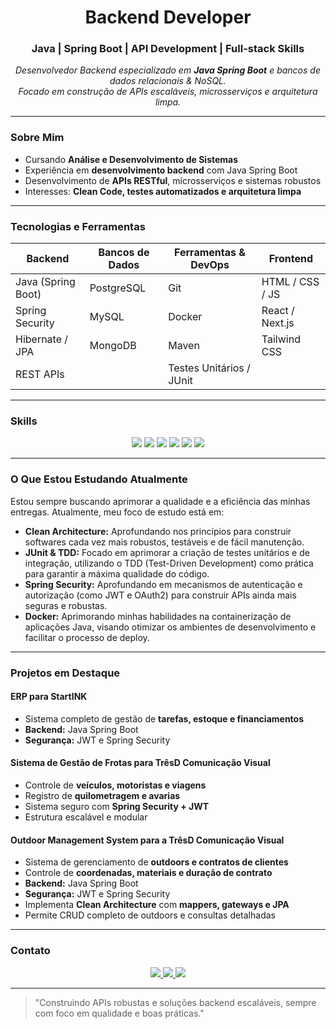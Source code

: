 <div align="center">
  <h1>Backend Developer</h1>
  <h3>Java | Spring Boot | API Development | Full-stack Skills</h3>
</div>

<p align="center">
  <em>Desenvolvedor Backend especializado em <strong>Java Spring Boot</strong> e bancos de dados relacionais & NoSQL.<br>
  Focado em construção de APIs escaláveis, microsserviços e arquitetura limpa.</em>
</p>

---

### Sobre Mim

- Cursando **Análise e Desenvolvimento de Sistemas**  
- Experiência em **desenvolvimento backend** com Java Spring Boot  
- Desenvolvimento de **APIs RESTful**, microsserviços e sistemas robustos  
- Interesses: **Clean Code, testes automatizados e arquitetura limpa**

---

### Tecnologias e Ferramentas

| Backend             | Bancos de Dados | Ferramentas & DevOps      | Frontend          |
| ------------------- | --------------- | ------------------------- | ----------------- |
| Java (Spring Boot)  | PostgreSQL      | Git                       | HTML / CSS / JS   |
| Spring Security     | MySQL           | Docker                    | React / Next.js   |
| Hibernate / JPA     | MongoDB         | Maven                     | Tailwind CSS      |
| REST APIs           |                 | Testes Unitários / JUnit  |                   |

---

### Skills

<p align="center">
  <img src="https://img.shields.io/badge/Java-ED8B00?style=for-the-badge&logo=java&logoColor=white"/>
  <img src="https://img.shields.io/badge/Spring Boot-6DB33F?style=for-the-badge&logo=spring&logoColor=white"/>
  <img src="https://img.shields.io/badge/PostgreSQL-316192?style=for-the-badge&logo=postgresql&logoColor=white"/>
  <img src="https://img.shields.io/badge/MySQL-4479A1?style=for-the-badge&logo=mysql&logoColor=white"/>
  <img src="https://img.shields.io/badge/MongoDB-47A248?style=for-the-badge&logo=mongodb&logoColor=white"/>
  <img src="https://img.shields.io/badge/JUnit-25A162?style=for-the-badge&logo=junit5&logoColor=white"/>
</p>

---

### O Que Estou Estudando Atualmente
Estou sempre buscando aprimorar a qualidade e a eficiência das minhas entregas. Atualmente, meu foco de estudo está em:

- **Clean Architecture:** Aprofundando nos princípios para construir softwares cada vez mais robustos, testáveis e de fácil manutenção.
- **JUnit & TDD:** Focado em aprimorar a criação de testes unitários e de integração, utilizando o TDD (Test-Driven Development) como prática para garantir a máxima qualidade do código.
- **Spring Security:** Aprofundando em mecanismos de autenticação e autorização (como JWT e OAuth2) para construir APIs ainda mais seguras e robustas.
- **Docker:** Aprimorando minhas habilidades na containerização de aplicações Java, visando otimizar os ambientes de desenvolvimento e facilitar o processo de deploy.

---

### Projetos em Destaque

#### ERP para StartINK
- Sistema completo de gestão de **tarefas, estoque e financiamentos**   
- **Backend:** Java Spring Boot  
- **Segurança:** JWT e Spring Security  

#### Sistema de Gestão de Frotas para TrêsD Comunicação Visual
- Controle de **veículos, motoristas e viagens**  
- Registro de **quilometragem e avarias**  
- Sistema seguro com **Spring Security + JWT**  
- Estrutura escalável e modular

#### Outdoor Management System para a TrêsD Comunicação Visual
- Sistema de gerenciamento de **outdoors e contratos de clientes**  
- Controle de **coordenadas, materiais e duração de contrato**  
- **Backend:** Java Spring Boot  
- **Segurança:** JWT e Spring Security  
- Implementa **Clean Architecture** com **mappers, gateways e JPA**  
- Permite CRUD completo de outdoors e consultas detalhadas

---

### Contato

<p align="center">
  <a href="https://www.linkedin.com/in/danilo-de-figueiredo-alves-103262327/" target="_blank">
    <img src="https://img.shields.io/badge/LinkedIn-0077B5?style=for-the-badge&logo=linkedin&logoColor=white"/>
  </a>

  <a href="https://danilo-alves.vercel.app" target="_blank">
    <img src="https://img.shields.io/badge/Website-5A69E0?style=for-the-badge&logo=vercel&logoColor=white"/>
  </a>
  <a href="mailto:danilo.alvess1902@gmail.com" target="_blank">
    <img src="https://img.shields.io/badge/Email-D14836?style=for-the-badge&logo=gmail&logoColor=white"/>
  </a>
</p>

---

> "Construindo APIs robustas e soluções backend escaláveis, sempre com foco em qualidade e boas práticas."
